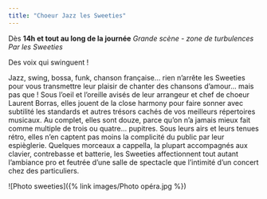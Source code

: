 ```yaml
---
title: "Choeur Jazz les Sweeties"
---
```

Dès **14h et tout au long de la journée**
_Grande scène - zone de turbulences_
_Par les Sweeties_

Des voix qui swinguent !

Jazz, swing, bossa, funk, chanson française... rien n’arrête les Sweeties pour vous transmettre leur plaisir de chanter des chansons d’amour... mais pas que !
Sous l’oeil et l’oreille avisés de leur arrangeur et chef de choeur Laurent Borras, elles jouent de la close harmony pour faire sonner avec subtilité les standards et autres trésors cachés de vos meilleurs répertoires musicaux.
Au complet, elles sont douze, parce qu’on n’a jamais mieux fait comme multiple de trois ou quatre... pupitres.
Sous leurs airs et leurs tenues rétro, elles n’en captent pas moins la complicité du public par leur espièglerie.
Quelques morceaux a cappella, la plupart accompagnés aux clavier, contrebasse et batterie, les Sweeties affectionnent tout autant l’ambiance pro et feutrée d’une salle de spectacle que l’intimité d’un concert chez des particuliers.

![Photo sweeties]({% link images/Photo opéra.jpg %})
